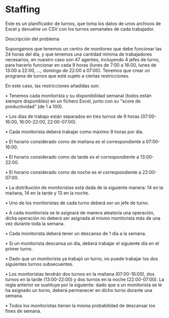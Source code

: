 # Staffing 

Este es un planificador de turnos, que toma los datos de unos archivos de Excel y devuelve un CSV con los turnos semanales de cada trabajador.


Descripción del problema

Supongamos  que tenemos un centro de monitoreo que debe funcionar las 24 horas del día, y que tenemos una cantidad mínima de trabajadores necesarios, en nuestro caso son 47 agentes, incluyendo 4 jefes de turno,  para hacerlo funcionar en cada 9 horas (lunes de 7:00 a 16:00, lunes de 13:00 a 22:00, ..., domingo de 22:00 a 07:00). Tenemos que crear un programa de turnos que esté sujeto a ciertas restricciones.

En este caso, las restricciones añadidas son:

$\bullet$ Tenemos cada monitorista y su disponibilidad semanal (todos están siempre disponibles) en un fichero Excel, junto con su "score de productividad" (de 1 a 100).

$\bullet$ Los días de trabajo están separados en tres turnos de 9 horas (07:00-16:00, 16:00-22:00, 22:00-07:00).

$\bullet$ Cada monitorista deberá trabajar como máximo 9 horas por día.

$\bullet$ El horario considerado como de mañana es el correspondiente a 07:00-16:00.

$\bullet$ El horario considerado como de tarde es el correspondiente a 13:00-22:00.

$\bullet$ El horario considerado como de noche es el correspondiente a 22:00-07:00.

$\bullet$ La distribución de monitoristas está dada de la siguiente manera: 14 en la mañana, 14 en la tarde y 13 en la noche.

$\bullet$ Uno de los monitoristas de cada turno deberá ser un jefe de turno.

$\bullet$ A cada monitorista se le asignará de manera aleatoria una operación, dicha operación no deberá ser asignada al mismo monitorista más de una vez durante toda la semana.

$\bullet$ Cada monitorista deberá tener un descanso de 1 día a la semana.

$\bullet$ Si un monitorista descansa un día, deberá trabajar el siguiente día en el primer turno. 

$\bullet$ Dado que un monitorista ya trabajó un turno, no puede trabajar los dos siguientes turnos subsecuentes.

$\bullet$ Los monitoristas tendrán dos turnos en la mañana (07:00-16:00), dos turnos en la tarde (13:00-22:00) y dos turnos en la noche (22:00-07:00). La regla anterior se sustituye por la siguiente: dado que a un monitorista se le ha asignado un turno, deberá permanecer en dicho turno durante una semana.

$\bullet$ Todos los monitoristas tienen la misma probabilidad de descansar los fines de semana. 



